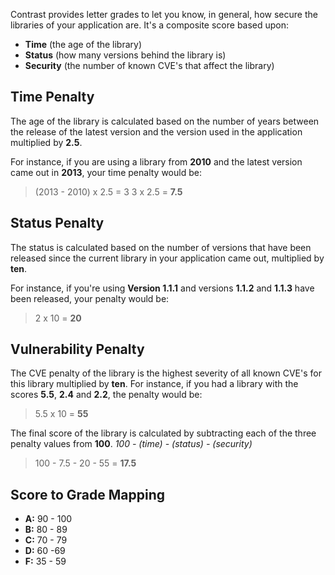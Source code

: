 <!--
title: "Library Scoring Guide"
description: "Explanation of library scoring"
tags: "TeamServer application library scoring guide"
-->

Contrast provides letter grades to let you know, in general, how secure the libraries of your application are. It's a composite score based upon: 

* **Time** (the age of the library)
* **Status** (how many versions behind the library is) 
* **Security** (the number of known CVE's that affect the library)

## Time Penalty

The age of the library is calculated based on the number of years between the release of the latest version and the version used in the application multiplied by **2.5**. 

For instance, if you are using a library from **2010** and the latest version came out in **2013**, your time penalty would be:


>(2013 - 2010) x 2.5 = 3
>3 x 2.5 = **7.5**


## Status Penalty

The status is calculated based on the number of versions that have been released since the current library in your application came out, multiplied by **ten**.

For instance, if you're using **Version 1.1.1** and versions **1.1.2** and **1.1.3** have been released, your penalty would be:

>2 x 10 = **20**


## Vulnerability Penalty

The CVE penalty of the library is the highest severity of all known CVE's for this library multiplied by **ten**. For instance, if you had a library with the scores **5.5**, **2.4** and **2.2**, the penalty would be:

>5.5 x 10 = **55**

The final score of the library is calculated by subtracting each of the three penalty values from **100**. 
*100 - (time) - (status) - (security)*

>100 - 7.5 - 20 - 55 = **17.5**


## Score to Grade Mapping

* **A:**  90 - 100
* **B:**  80 - 89
* **C:**  70 - 79
* **D:**  60 -69
* **F:**  35 - 59
